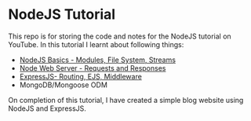 # NodeJS Tutorial

This repo is for storing the code and notes for the NodeJS tutorial on YouTube.
In this tutorial I learnt about following things:

- [NodeJS Basics - Modules, File System, Streams](./tutorial%201/)
- [Node Web Server - Requests and Responses](./tutorial%202/)
- [ExpressJS- Routing, EJS, Middleware](./express/)
- MongoDB/Mongoose ODM


On completion of this tutorial, I have created a simple blog website using NodeJS and ExpressJS.
